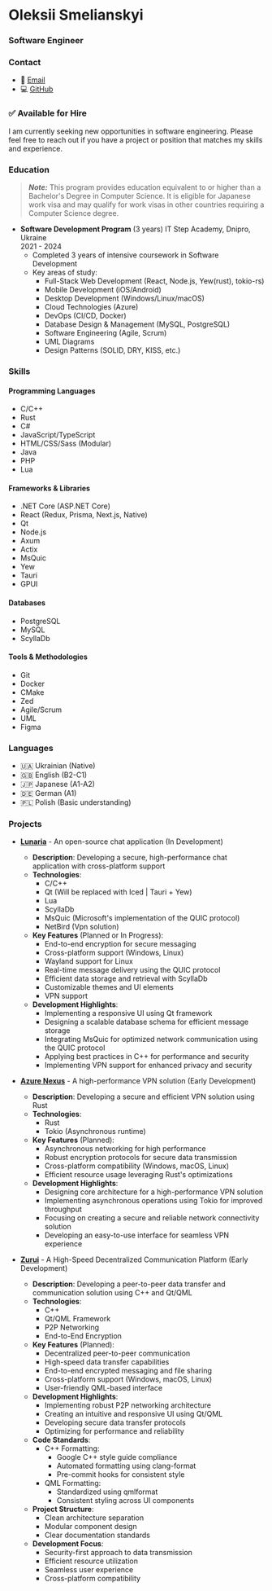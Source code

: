 # Oleksii Smelianskyi
### Software Engineer

### Contact
- 📧 [Email](mailto:akzestia@gmail.com)
- 💻 [GitHub](https://github.com/Akzestia)
 
### ✅ Available for Hire  
I am currently seeking new opportunities in software engineering. Please feel free to reach out if you have a project or position that matches my skills and experience. 

### Education 
> ***Note:*** 
> This program provides education equivalent to or higher than a Bachelor's Degree in Computer Science. It is eligible for Japanese work visa and may qualify for work visas in other countries requiring a Computer Science degree.
- **Software Development Program** (3 years) 
  IT Step Academy, Dnipro, Ukraine   
  2021 - 2024 
  - Completed 3 years of intensive coursework in Software Development    
  - Key areas of study:
    - Full-Stack Web Development (React, Node.js, Yew(rust), tokio-rs) 
    - Mobile Development (iOS/Android) 
    - Desktop Development (Windows/Linux/macOS) 
    - Cloud Technologies (Azure) 
    - DevOps (CI/CD, Docker)
    - Database Design & Management (MySQL, PostgreSQL) 
    - Software Engineering (Agile, Scrum)
    - UML Diagrams
    - Design Patterns (SOLID, DRY, KISS, etc.)
 
### Skills 
   
#### Programming Languages
- C/C++
- Rust
- C#
- JavaScript/TypeScript
- HTML/CSS/Sass (Modular)
- Java
- PHP
- Lua

#### Frameworks & Libraries
- .NET Core (ASP.NET Core)
- React (Redux, Prisma, Next.js, Native)
- Qt
- Node.js
- Axum
- Actix
- MsQuic
- Yew
- Tauri
- GPUI

#### Databases
- PostgreSQL
- MySQL
- ScyllaDb

#### Tools & Methodologies
- Git
- Docker
- CMake
- Zed
- Agile/Scrum
- UML
- Figma

### Languages
- 🇺🇦 Ukrainian (Native)
- 🇬🇧 English (B2-C1)
- 🇯🇵 Japanese (A1-A2)
- 🇩🇪 German (A1)
- 🇵🇱 Polish (Basic understanding)

### Projects
- **[Lunaria](https://github.com/Akzestia/Lunaria.git)** - An open-source chat application (In Development)
  - **Description**: Developing a secure, high-performance chat application with cross-platform support
  - **Technologies**:
    - C/C++
    - Qt (Will be replaced with Iced | Tauri + Yew)
    - Lua
    - ScyllaDb
    - MsQuic (Microsoft's implementation of the QUIC protocol)
    - NetBird (Vpn solution)
  - **Key Features** (Planned or In Progress):
    - End-to-end encryption for secure messaging
    - Cross-platform support (Windows, Linux)
    - Wayland support for Linux
    - Real-time message delivery using the QUIC protocol
    - Efficient data storage and retrieval with ScyllaDb 
    - Customizable themes and UI elements
    - VPN support
  - **Development Highlights**:
    - Implementing a responsive UI using Qt framework
    - Designing a scalable database schema for efficient message storage
    - Integrating MsQuic for optimized network communication using the QUIC protocol
    - Applying best practices in C++ for performance and security
    - Implementing VPN support for enhanced privacy and security

- **[Azure Nexus](https://github.com/Akzestia/AzureNexus/tree/dev)** - A high-performance VPN solution (Early Development)
  - **Description**: Developing a secure and efficient VPN solution using Rust
  - **Technologies**:
    - Rust
    - Tokio (Asynchronous runtime)
  - **Key Features** (Planned):
    - Asynchronous networking for high performance
    - Robust encryption protocols for secure data transmission
    - Cross-platform compatibility (Windows, macOS, Linux)
    - Efficient resource usage leveraging Rust's optimizations
  - **Development Highlights**:
    - Designing core architecture for a high-performance VPN solution
    - Implementing asynchronous operations using Tokio for improved throughput
    - Focusing on creating a secure and reliable network connectivity solution
    - Developing an easy-to-use interface for seamless VPN experience

- **[Zurui](https://github.com/Akzestia/Zurui.git)** - A High-Speed Decentralized Communication Platform (Early Development)
  - **Description**: Developing a peer-to-peer data transfer and communication solution using C++ and Qt/QML
  - **Technologies**:
    - C++
    - Qt/QML Framework
    - P2P Networking
    - End-to-End Encryption
  - **Key Features** (Planned):
    - Decentralized peer-to-peer communication
    - High-speed data transfer capabilities
    - End-to-end encrypted messaging and file sharing
    - Cross-platform support (Windows, macOS, Linux)
    - User-friendly QML-based interface
  - **Development Highlights**:
    - Implementing robust P2P networking architecture
    - Creating an intuitive and responsive UI using Qt/QML
    - Developing secure data transfer protocols
    - Optimizing for performance and reliability
  - **Code Standards**:
    - C++ Formatting:
      - Google C++ style guide compliance
      - Automated formatting using clang-format
      - Pre-commit hooks for consistent style
    - QML Formatting:
      - Standardized using qmlformat
      - Consistent styling across UI components
  - **Project Structure**:
    - Clean architecture separation
    - Modular component design
    - Clear documentation standards
  - **Development Focus**:
    - Security-first approach to data transmission
    - Efficient resource utilization
    - Seamless user experience
    - Cross-platform compatibility
